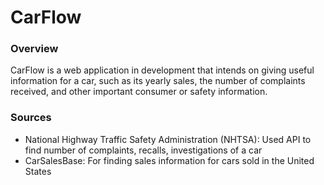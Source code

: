 # CarFlow

### Overview
CarFlow is a web application in development that intends on giving useful information for a car, such as its yearly sales, the number of complaints received, and other important consumer or safety information. 

### Sources
- National Highway Traffic Safety Administration (NHTSA): Used API to find number of complaints, recalls, investigations of a car
- CarSalesBase: For finding sales information for cars sold in the United States